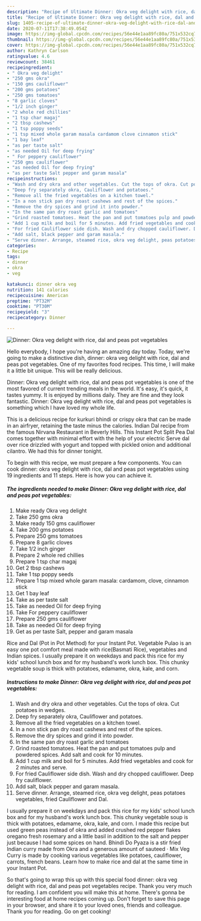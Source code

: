 ```yaml
---
description: "Recipe of Ultimate Dinner: Okra veg delight with rice, dal and peas pot vegetables"
title: "Recipe of Ultimate Dinner: Okra veg delight with rice, dal and peas pot vegetables"
slug: 1405-recipe-of-ultimate-dinner-okra-veg-delight-with-rice-dal-and-peas-pot-vegetables
date: 2020-07-11T17:38:49.054Z
image: https://img-global.cpcdn.com/recipes/56e44e1aa89fc80a/751x532cq70/dinner-okra-veg-delight-with-rice-dal-and-peas-pot-vegetables-recipe-main-photo.jpg
thumbnail: https://img-global.cpcdn.com/recipes/56e44e1aa89fc80a/751x532cq70/dinner-okra-veg-delight-with-rice-dal-and-peas-pot-vegetables-recipe-main-photo.jpg
cover: https://img-global.cpcdn.com/recipes/56e44e1aa89fc80a/751x532cq70/dinner-okra-veg-delight-with-rice-dal-and-peas-pot-vegetables-recipe-main-photo.jpg
author: Kathryn Carlson
ratingvalue: 4.6
reviewcount: 38461
recipeingredient:
- " Okra veg delight"
- "250 gms okra"
- "150 gms cauliflower"
- "200 gms potatoes"
- "250 gms tomatoes"
- "8 garlic cloves"
- "1/2 inch ginger"
- "2 whole red chillies"
- "1 tsp char magaj"
- "2 tbsp cashews"
- "1 tsp poppy seeds"
- "1 tsp mixed whole garam masala cardamom clove cinnamon stick"
- "1 bay leaf"
- "as per taste salt"
- "as needed Oil for deep frying"
- " For peppery cauliflower"
- "250 gms cauliflower"
- "as needed Oil for deep frying"
- "as per taste Salt pepper and garam masala"
recipeinstructions:
- "Wash and dry okra and other vegetables. Cut the tops of okra. Cut potatoes in wedges."
- "Deep fry separately okra, Cauliflower and potatoes."
- "Remove all the fried vegetables on a kitchen towel."
- "In a non stick pan dry roast cashews and rest of the spices."
- "Remove the dry spices and grind it into powder."
- "In the same pan dry roast garlic and tomatoes"
- "Grind roasted tomatoes. Heat the pan and put tomatoes pulp and powdered spices. Add salt and cook for 10 minutes."
- "Add 1 cup milk and boil for 5 minutes. Add fried vegetables and cook for 2 minutes and serve."
- "For fried Cauliflower side dish. Wash and dry chopped cauliflower. Deep fry cauliflower."
- "Add salt, black pepper and garam masala."
- "Serve dinner. Arrange, steamed rice, okra veg delight, peas potatoes vegetables, fried Cauliflower and Dal."
categories:
- Recipe
tags:
- dinner
- okra
- veg

katakunci: dinner okra veg 
nutrition: 141 calories
recipecuisine: American
preptime: "PT32M"
cooktime: "PT30M"
recipeyield: "3"
recipecategory: Dinner

---
```



![Dinner: Okra veg delight with rice, dal and peas pot vegetables](https://img-global.cpcdn.com/recipes/56e44e1aa89fc80a/751x532cq70/dinner-okra-veg-delight-with-rice-dal-and-peas-pot-vegetables-recipe-main-photo.jpg)

Hello everybody, I hope you're having an amazing day today. Today, we're going to make a distinctive dish, dinner: okra veg delight with rice, dal and peas pot vegetables. One of my favorites food recipes. This time, I will make it a little bit unique. This will be really delicious.

Dinner: Okra veg delight with rice, dal and peas pot vegetables is one of the most favored of current trending meals in the world. It's easy, it's quick, it tastes yummy. It is enjoyed by millions daily. They are fine and they look fantastic. Dinner: Okra veg delight with rice, dal and peas pot vegetables is something which I have loved my whole life.

This is a delicious recipe for kurkuri bhindi or crispy okra that can be made in an airfryer, retaining the taste minus the calories. Indian Dal recipe from the famous Nirvana Restaurant in Beverly Hills. This Instant Pot Split Pea Dal comes together with minimal effort with the help of your electric Serve dal over rice drizzled with yogurt and topped with pickled onion and additional cilantro. We had this for dinner tonight.


To begin with this recipe, we must prepare a few components. You can cook dinner: okra veg delight with rice, dal and peas pot vegetables using 19 ingredients and 11 steps. Here is how you can achieve it.

<!--inarticleads1-->

##### The ingredients needed to make Dinner: Okra veg delight with rice, dal and peas pot vegetables:

1. Make ready  Okra veg delight
1. Take 250 gms okra
1. Make ready 150 gms cauliflower
1. Take 200 gms potatoes
1. Prepare 250 gms tomatoes
1. Prepare 8 garlic cloves
1. Take 1/2 inch ginger
1. Prepare 2 whole red chillies
1. Prepare 1 tsp char magaj
1. Get 2 tbsp cashews
1. Take 1 tsp poppy seeds
1. Prepare 1 tsp mixed whole garam masala: cardamom, clove, cinnamon stick
1. Get 1 bay leaf
1. Take as per taste salt
1. Take as needed Oil for deep frying
1. Take  For peppery cauliflower
1. Prepare 250 gms cauliflower
1. Take as needed Oil for deep frying
1. Get as per taste Salt, pepper and garam masala


Rice and Dal (Pot in Pot Method) for your Instant Pot. Vegetable Pulao is an easy one pot comfort meal made with rice(Basmati Rice), vegetables and Indian spices. I usually prepare it on weekdays and pack this rice for my kids&#39; school lunch box and for my husband&#39;s work lunch box. This chunky vegetable soup is thick with potatoes, edamame, okra, kale, and corn. 

<!--inarticleads2-->

##### Instructions to make Dinner: Okra veg delight with rice, dal and peas pot vegetables:

1. Wash and dry okra and other vegetables. Cut the tops of okra. Cut potatoes in wedges.
1. Deep fry separately okra, Cauliflower and potatoes.
1. Remove all the fried vegetables on a kitchen towel.
1. In a non stick pan dry roast cashews and rest of the spices.
1. Remove the dry spices and grind it into powder.
1. In the same pan dry roast garlic and tomatoes
1. Grind roasted tomatoes. Heat the pan and put tomatoes pulp and powdered spices. Add salt and cook for 10 minutes.
1. Add 1 cup milk and boil for 5 minutes. Add fried vegetables and cook for 2 minutes and serve.
1. For fried Cauliflower side dish. Wash and dry chopped cauliflower. Deep fry cauliflower.
1. Add salt, black pepper and garam masala.
1. Serve dinner. Arrange, steamed rice, okra veg delight, peas potatoes vegetables, fried Cauliflower and Dal.


I usually prepare it on weekdays and pack this rice for my kids&#39; school lunch box and for my husband&#39;s work lunch box. This chunky vegetable soup is thick with potatoes, edamame, okra, kale, and corn. I made this recipe but used green peas instead of okra and added crushed red pepper flakes oregano fresh rosemary and a little basil in addition to the salt and pepper just because I had some spices on hand. Bhindi Do Pyaza is a stir fried Indian curry made from Okra and a generous amount of sauteed · Mix Veg Curry is made by cooking various vegetables like potatoes, cauliflower, carrots, french beans. Learn how to make rice and dal at the same time in your Instant Pot. 

So that's going to wrap this up with this special food dinner: okra veg delight with rice, dal and peas pot vegetables recipe. Thank you very much for reading. I am confident you will make this at home. There's gonna be interesting food at home recipes coming up. Don't forget to save this page in your browser, and share it to your loved ones, friends and colleague. Thank you for reading. Go on get cooking!
